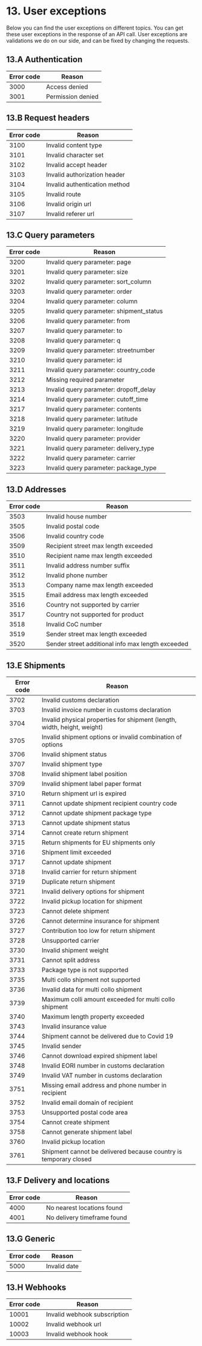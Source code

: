 # 13. User exceptions

Below you can find the user exceptions on different topics. You can get these user exceptions in the response of an API call.
User exceptions are validations we do on our side, and can be fixed by changing the requests. 

## 13.A Authentication

| Error code | Reason |
|------------|--------|
| 3000 | Access denied |
| 3001 | Permission denied |

## 13.B Request headers

| Error code | Reason |
|------------|--------|
| 3100 | Invalid content type |
| 3101 | Invalid character set |
| 3102 | Invalid accept header |
| 3103 | Invalid authorization header |
| 3104 | Invalid authentication method |
| 3105 | Invalid route |
| 3106 | Invalid origin url |
| 3107 | Invalid referer url |

## 13.C Query parameters

| Error code | Reason |
|------------|--------|
| 3200 | Invalid query parameter: page |
| 3201 | Invalid query parameter: size |
| 3202 | Invalid query parameter: sort_column |
| 3203 | Invalid query parameter: order |
| 3204 | Invalid query parameter: column |
| 3205 | Invalid query parameter: shipment_status |
| 3206 | Invalid query parameter: from |
| 3207 | Invalid query parameter: to |
| 3208 | Invalid query parameter: q |
| 3209 | Invalid query parameter: streetnumber |
| 3210 | Invalid query parameter: id |
| 3211 | Invalid query parameter: country_code |
| 3212 | Missing required parameter |
| 3213 | Invalid query parameter: dropoff_delay |
| 3214 | Invalid query parameter: cutoff_time |
| 3217 | Invalid query parameter: contents |
| 3218 | Invalid query parameter: latitude |
| 3219 | Invalid query parameter: longitude |
| 3220 | Invalid query parameter: provider |
| 3221 | Invalid query parameter: delivery_type |
| 3222 | Invalid query parameter: carrier |
| 3223 | Invalid query parameter: package_type |

## 13.D Addresses

| Error code | Reason |
|------------|--------|
| 3503 | Invalid house number |
| 3505 | Invalid postal code |
| 3506 | Invalid country code |
| 3509 | Recipient street max length exceeded |
| 3510 | Recipient name max length exceeded |
| 3511 | Invalid address number suffix |
| 3512 | Invalid phone number |
| 3513 | Company name max length exceeded |
| 3515 | Email address max length exceeded |
| 3516 | Country not supported by carrier |
| 3517 | Country not supported for product |
| 3518 | Invalid CoC number |
| 3519 | Sender street max length exceeded |
| 3520 | Sender street additional info max length exceeded |


## 13.E Shipments

| Error code | Reason |
|------------|--------|
| 3702 | Invalid customs declaration |
| 3703 | Invalid invoice number in customs declaration |
| 3704 | Invalid physical properties for shipment (length, width, height, weight) |
| 3705 | Invalid shipment options or invalid combination of options |
| 3706 | Invalid shipment status |
| 3707 | Invalid shipment type |
| 3708 | Invalid shipment label position |
| 3709 | Invalid shipment label paper format |
| 3710 | Return shipment url is expired |
| 3711 | Cannot update shipment recipient country code |
| 3712 | Cannot update shipment package type |
| 3713 | Cannot update shipment status |
| 3714 | Cannot create return shipment |
| 3715 | Return shipments for EU shipments only |
| 3716 | Shipment limit exceeded |
| 3717 | Cannot update shipment |
| 3718 | Invalid carrier for return shipment |
| 3719 | Duplicate return shipment |
| 3721 | Invalid delivery options for shipment |
| 3722 | Invalid pickup location for shipment |
| 3723 | Cannot delete shipment |
| 3726 | Cannot determine insurance for shipment |
| 3727 | Contribution too low for return shipment |
| 3728 | Unsupported carrier |
| 3730 | Invalid shipment weight |
| 3731 | Cannot split address |
| 3733 | Package type is not supported |
| 3735 | Multi collo shipment not supported |
| 3736 | Invalid data for multi collo shipment |
| 3739 | Maximum colli amount exceeded for multi collo shipment |
| 3740 | Maximum length property exceeded |
| 3743 | Invalid insurance value |
| 3744 | Shipment cannot be delivered due to Covid 19 |
| 3745 | Invalid sender |
| 3746 | Cannot download expired shipment label |
| 3748 | Invalid EORI number in customs declaration |
| 3749 | Invalid VAT number in customs declaration |
| 3751 | Missing email address and phone number in recipient |
| 3752 | Invalid email domain of recipient |
| 3753 | Unsupported postal code area |
| 3754 | Cannot create shipment |
| 3758 | Cannot generate shipment label |
| 3760 | Invalid pickup location |
| 3761 | Shipment cannot be delivered because country is temporary closed |

## 13.F Delivery and locations

| Error code | Reason |
|------------|--------|
| 4000 | No nearest locations found |
| 4001 | No delivery timeframe found |

## 13.G Generic

| Error code | Reason |
|------------|--------|
| 5000 | Invalid date |

## 13.H Webhooks

| Error code | Reason |
|------------|--------|
| 10001 | Invalid webhook subscription |
| 10002 | Invalid webhook url |
| 10003 | Invalid webhook hook |
